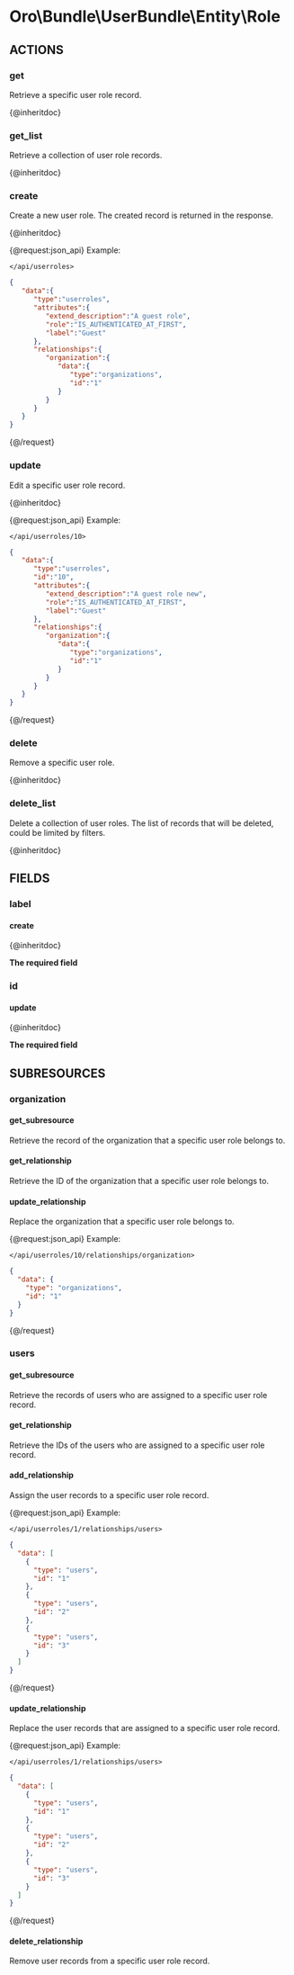 # Oro\Bundle\UserBundle\Entity\Role

## ACTIONS  

### get

Retrieve a specific user role record.

{@inheritdoc}

### get_list

Retrieve a collection of user role records.

{@inheritdoc}

### create

Create a new user role.
The created record is returned in the response.

{@inheritdoc}

{@request:json_api}
Example:

`</api/userroles>`

```JSON
{  
   "data":{  
      "type":"userroles",
      "attributes":{  
         "extend_description":"A guest role",
         "role":"IS_AUTHENTICATED_AT_FIRST",
         "label":"Guest"
      },
      "relationships":{  
         "organization":{  
            "data":{  
               "type":"organizations",
               "id":"1"
            }
         }
      }
   }
}
```
{@/request}

### update

Edit a specific user role record.

{@inheritdoc}

{@request:json_api}
Example:

`</api/userroles/10>`

```JSON
{  
   "data":{  
      "type":"userroles",
      "id":"10",
      "attributes":{  
         "extend_description":"A guest role new",
         "role":"IS_AUTHENTICATED_AT_FIRST",
         "label":"Guest"
      },
      "relationships":{  
         "organization":{  
            "data":{  
               "type":"organizations",
               "id":"1"
            }
         }
      }
   }
}
```
{@/request}

### delete

Remove a specific user role.

{@inheritdoc}

### delete_list

Delete a collection of user roles.
The list of records that will be deleted, could be limited by filters.

{@inheritdoc}

## FIELDS

### label

#### create

{@inheritdoc}

**The required field**

### id

#### update

{@inheritdoc}

**The required field**

## SUBRESOURCES

### organization

#### get_subresource

Retrieve the record of the organization that a specific user role belongs to.

#### get_relationship

Retrieve the ID of the organization that a specific user role belongs to.

#### update_relationship

Replace the organization that a specific user role belongs to.

{@request:json_api}
Example:

`</api/userroles/10/relationships/organization>`

```JSON
{
  "data": {
    "type": "organizations",
    "id": "1"
  }
}
```
{@/request}

### users

#### get_subresource

Retrieve the records of users who are assigned to a specific user role record.

#### get_relationship

Retrieve the IDs of the users who are assigned to a specific user role record.

#### add_relationship

Assign the user records to a specific user role record.

{@request:json_api}
Example:

`</api/userroles/1/relationships/users>`

```JSON
{
  "data": [
    {
      "type": "users",
      "id": "1"
    },
    {
      "type": "users",
      "id": "2"
    },
    {
      "type": "users",
      "id": "3"
    }
  ]
}
```
{@/request}

#### update_relationship

Replace the user records that are assigned to a specific user role record.

{@request:json_api}
Example:

`</api/userroles/1/relationships/users>`

```JSON
{
  "data": [
    {
      "type": "users",
      "id": "1"
    },
    {
      "type": "users",
      "id": "2"
    },
    {
      "type": "users",
      "id": "3"
    }
  ]
}
```
{@/request}

#### delete_relationship

Remove user records from a specific user role record.
